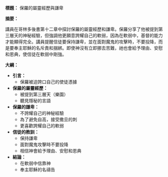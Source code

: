 **標題：** 保羅的屬靈經歷與謙卑

**摘要：**

講員在哥林多後書第十二章中探討保羅的屬靈經歷和謙卑。保羅分享了他被提到第三層天的神秘經驗，但強調他更願意誇耀自己的軟弱，因為在軟弱中，基督的能力才能顯得完全。講員提醒信徒要保持謙卑，並在面對魔鬼的攻擊時，不要投降，而是要奉主耶穌的名斥責和捆綁。即使神沒有立即挪去苦難，祂也會給予理由、安慰和恩典，使信徒在軟弱中剛強。

**大綱：**

* **引言：**
    * 保羅被迫誇口自己的使徒憑據
* **保羅的屬靈經歷：**
    * 被提到第三層天（樂園）
    * 聽見隱秘的言語
* **保羅的謙卑：**
    * 不誇耀自己的神秘經驗
    * 為了避免自高，接受撒旦的刺
    * 更喜歡誇耀自己的軟弱
* **信徒的教訓：**
    * 保持謙卑
    * 面對魔鬼攻擊時不要投降
    * 相信神會給予理由、安慰和恩典
* **結論：**
    * 在軟弱中信靠神
    * 奉主耶穌的名禱告